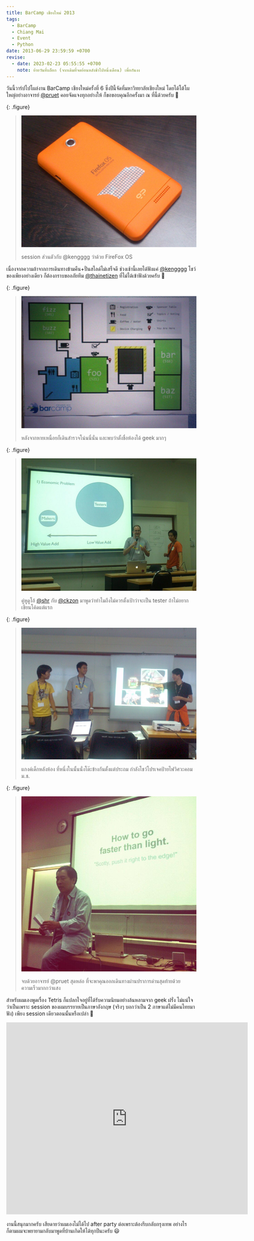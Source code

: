 ```yaml
---
title: BarCamp เชียงใหม่ 2013
tags:
  - BarCamp
  - Chiang Mai
  - Event
  - Python
date: 2013-06-29 23:59:59 +0700
revise:
  - date: 2023-02-23 05:55:55 +0700
    note: ย้ายวันที่บล็อก (จากเดิมที่จดย้อนหลังช้าไปหนึ่งเดือน) เพื่อกันงง
---
```


วันนี้วาร์ปไปโผล่งาน BarCamp เชียงใหม่ครั้งที่ 6 ซึ่งปีนี้จัดที่มหาวิทยาลัยเชียงใหม่ โดยได้โต้โผใหญ่อย่างอาจารย์ [@pruet][] คอยจัดแจงทุกอย่างให้ ก็ขอขอบคุณอีกครั้งมา ณ ที่นี้ด้วยครับ 🙏

{: .figure}
> ![](/images/event/barcamp/cnx-2013/firefox-os.jpg)
>
> session ส่วนตัวกับ @kengggg ว่าด้วย FireFox OS

เนื่องจากความล้าจากการเดินทางข้ามคืน+ปั่นสไลด์ไม่เสร็จดี ช่วงเช้านี้เลยได้ฟังแค่ [@kengggg][] โชว์ของเพียงอย่างเดียว ก็ต้องกราบขออภัยทีม [@thainetizen][] ที่ไม่ได้เข้าฟังด้วยครับ 🙇

{: .figure}
> ![](/images/event/barcamp/cnx-2013/foobarfizzbuzz.jpg)
>
> หลังจากหายเหนื่อยก็เดินสำรวจโน่นนี่นั่น และพบว่าตั้งชื่อห้องได้ geek มากๆ

{: .figure}

> ![](/images/event/barcamp/cnx-2013/no-tester.jpg)
>
> คู่หูดูโอ้ [@shr][] กับ [@ckzon][] มาพูดว่าทำไมถึงไม่ควรตั้งเป้าว่าจะเป็น tester ถ้าไม่อยากเขียนโค้ดแต่แรก

{: .figure}
> ![](/images/event/barcamp/cnx-2013/led.jpg)
>
> แกงค์เด็กหลังห้อง ที่หนึ่งในนั้นนั่งโต๊ะข้างกันตั้งแต่ประถม กำลังโชว์โปรเจคป้ายไฟวิศวะคอมม.ช.

{: .figure}
> ![](/images/event/barcamp/cnx-2013/warp-bubble.jpg)
>
> จบด้วยอาจารย์ @pruet สุดหล่อ ที่จะพาคุณออกเดินทางผ่านปราการด่านสุดท้ายด้วยความเร็วมากกว่าแสง

สำหรับผมเองพูดเรื่อง Tetris ก็แปลกใจอยู่ที่ได้รับความนิยมอย่างล้นหลามจาก geek ฝรั่ง ไม่แน่ใจว่าเป็นเพราะ session ของผมบรรยายเป็นภาษาอังกฤษ (จริงๆ บอกว่าเป็น 2 ภาษาแต่ไม่มีคนไทยมาฟัง) เพียง session เดียวตอนนั้นหรือเปล่า 🥹

<iframe src="https://docs.google.com/presentation/d/1EuOcXPdRUOu4lg9qP221oIncuYPkpwc0Z4ToE7-nLnw/embed?start=false&loop=false&delayms=3000" frameborder="0" width="640" height="509" allowfullscreen="true" mozallowfullscreen="true" webkitallowfullscreen="true"></iframe>

งานนี้สนุกมากครับ เสียดายว่าผมเองไม่ได้ไป after party ต่อเพราะต้องรีบกลับกรุงเทพ อย่างไรก็ตามผมจะพยายามกลับมาพูดที่บ้านเกิดให้ได้ทุกปีนะครับ 😃


[@pruet]: //twitter.com/pruet
[@kengggg]: //twitter.com/kengggg
[@thainetizen]: //twitter.com/thainetizen
[@shr]: //twitter.com/shr
[@ckzon]: //twitter.com/ckzon
